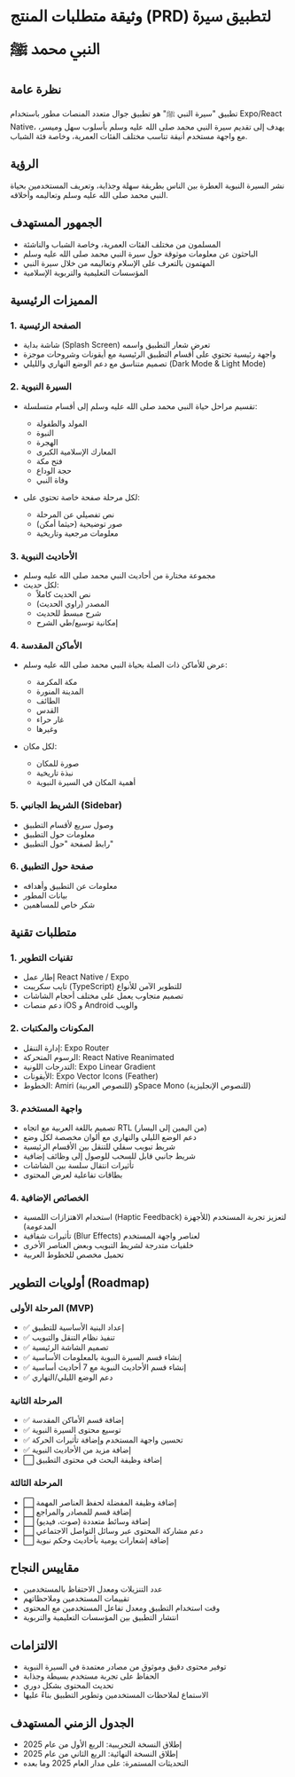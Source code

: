 
# وثيقة متطلبات المنتج (PRD) لتطبيق سيرة النبي محمد ﷺ

## نظرة عامة
تطبيق "سيرة النبي ﷺ" هو تطبيق جوال متعدد المنصات مطور باستخدام Expo/React Native، يهدف إلى تقديم سيرة النبي محمد صلى الله عليه وسلم بأسلوب سهل وميسر، مع واجهة مستخدم أنيقة تناسب مختلف الفئات العمرية، وخاصة فئة الشباب.

## الرؤية
نشر السيرة النبوية العطرة بين الناس بطريقة سهلة وجذابة، وتعريف المستخدمين بحياة النبي محمد صلى الله عليه وسلم وتعاليمه وأخلاقه.

## الجمهور المستهدف
- المسلمون من مختلف الفئات العمرية، وخاصة الشباب والناشئة
- الباحثون عن معلومات موثوقة حول سيرة النبي محمد صلى الله عليه وسلم
- المهتمون بالتعرف على الإسلام وتعاليمه من خلال سيرة النبي
- المؤسسات التعليمية والتربوية الإسلامية

## المميزات الرئيسية

### 1. الصفحة الرئيسية
- شاشة بداية (Splash Screen) تعرض شعار التطبيق واسمه
- واجهة رئيسية تحتوي على أقسام التطبيق الرئيسية مع أيقونات وشروحات موجزة
- تصميم متناسق مع دعم الوضع النهاري والليلي (Dark Mode & Light Mode)

### 2. السيرة النبوية
- تقسيم مراحل حياة النبي محمد صلى الله عليه وسلم إلى أقسام متسلسلة:
  - المولد والطفولة
  - النبوة
  - الهجرة
  - المعارك الإسلامية الكبرى
  - فتح مكة
  - حجة الوداع
  - وفاة النبي

- لكل مرحلة صفحة خاصة تحتوي على:
  - نص تفصيلي عن المرحلة
  - صور توضيحية (حيثما أمكن)
  - معلومات مرجعية وتاريخية

### 3. الأحاديث النبوية
- مجموعة مختارة من أحاديث النبي محمد صلى الله عليه وسلم
- لكل حديث:
  - نص الحديث كاملاً
  - المصدر (راوي الحديث)
  - شرح مبسط للحديث
  - إمكانية توسيع/طي الشرح

### 4. الأماكن المقدسة
- عرض للأماكن ذات الصلة بحياة النبي محمد صلى الله عليه وسلم:
  - مكة المكرمة
  - المدينة المنورة
  - الطائف
  - القدس
  - غار حراء
  - وغيرها

- لكل مكان:
  - صورة للمكان
  - نبذة تاريخية
  - أهمية المكان في السيرة النبوية

### 5. الشريط الجانبي (Sidebar)
- وصول سريع لأقسام التطبيق
- معلومات حول التطبيق
- رابط لصفحة "حول التطبيق"

### 6. صفحة حول التطبيق
- معلومات عن التطبيق وأهدافه
- بيانات المطور
- شكر خاص للمساهمين

## متطلبات تقنية

### 1. تقنيات التطوير
- إطار عمل React Native / Expo
- تايب سكريبت (TypeScript) للتطوير الآمن للأنواع
- تصميم متجاوب يعمل على مختلف أحجام الشاشات
- دعم منصات iOS و Android والويب

### 2. المكونات والمكتبات
- إدارة التنقل: Expo Router
- الرسوم المتحركة: React Native Reanimated
- التدرجات اللونية: Expo Linear Gradient
- الأيقونات: Expo Vector Icons (Feather)
- الخطوط: Amiri (للنصوص العربية) وSpace Mono (للنصوص الإنجليزية)

### 3. واجهة المستخدم
- تصميم باللغة العربية مع اتجاه RTL (من اليمين إلى اليسار)
- دعم الوضع الليلي والنهاري مع ألوان مخصصة لكل وضع
- شريط تبويب سفلي للتنقل بين الأقسام الرئيسية
- شريط جانبي قابل للسحب للوصول إلى وظائف إضافية
- تأثيرات انتقال سلسة بين الشاشات
- بطاقات تفاعلية لعرض المحتوى

### 4. الخصائص الإضافية
- استخدام الاهتزازات اللمسية (Haptic Feedback) لتعزيز تجربة المستخدم (للأجهزة المدعومة)
- تأثيرات شفافية (Blur Effects) لعناصر واجهة المستخدم
- خلفيات متدرجة لشريط التبويب وبعض العناصر الأخرى
- تحميل مخصص للخطوط العربية

## أولويات التطوير (Roadmap)

### المرحلة الأولى (MVP)
- ✅ إعداد البنية الأساسية للتطبيق
- ✅ تنفيذ نظام التنقل والتبويب
- ✅ تصميم الشاشة الرئيسية
- ✅ إنشاء قسم السيرة النبوية بالمعلومات الأساسية
- ✅ إنشاء قسم الأحاديث النبوية مع 7 أحاديث أساسية
- ✅ دعم الوضع الليلي/النهاري

### المرحلة الثانية
- ✅ إضافة قسم الأماكن المقدسة
- ✅ توسيع محتوى السيرة النبوية
- ✅ تحسين واجهة المستخدم وإضافة تأثيرات الحركة
- ✅ إضافة مزيد من الأحاديث النبوية
- ⬜ إضافة وظيفة البحث في محتوى التطبيق

### المرحلة الثالثة
- ⬜ إضافة وظيفة المفضلة لحفظ العناصر المهمة
- ⬜ إضافة قسم للمصادر والمراجع
- ⬜ إضافة وسائط متعددة (صوت، فيديو)
- ⬜ دعم مشاركة المحتوى عبر وسائل التواصل الاجتماعي
- ⬜ إضافة إشعارات يومية بأحاديث وحكم نبوية

## مقاييس النجاح
- عدد التنزيلات ومعدل الاحتفاظ بالمستخدمين
- تقييمات المستخدمين وملاحظاتهم
- وقت استخدام التطبيق ومعدل تفاعل المستخدمين مع المحتوى
- انتشار التطبيق بين المؤسسات التعليمية والتربوية

## الالتزامات
- توفير محتوى دقيق وموثوق من مصادر معتمدة في السيرة النبوية
- الحفاظ على تجربة مستخدم بسيطة وجذابة
- تحديث المحتوى بشكل دوري
- الاستماع لملاحظات المستخدمين وتطوير التطبيق بناءً عليها

## الجدول الزمني المستهدف
- إطلاق النسخة التجريبية: الربع الأول من عام 2025
- إطلاق النسخة النهائية: الربع الثاني من عام 2025
- التحديثات المستمرة: على مدار العام 2025 وما بعده

